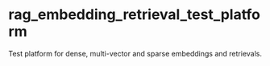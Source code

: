 # rag_embedding_retrieval_test_platform
Test platform for dense, multi-vector and sparse embeddings and retrievals.

